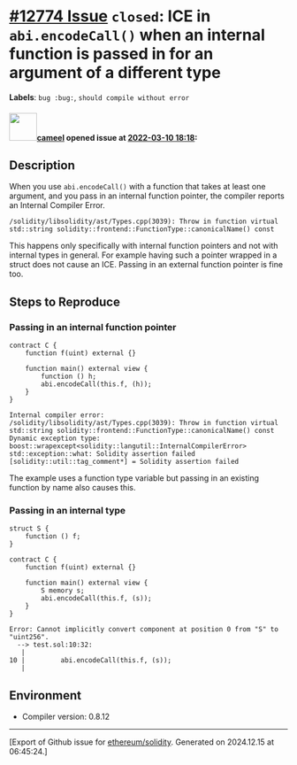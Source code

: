 # [\#12774 Issue](https://github.com/ethereum/solidity/issues/12774) `closed`: ICE in `abi.encodeCall()` when an internal function is passed in for an argument of a different type
**Labels**: `bug :bug:`, `should compile without error`


#### <img src="https://avatars.githubusercontent.com/u/137030?v=4" width="50">[cameel](https://github.com/cameel) opened issue at [2022-03-10 18:18](https://github.com/ethereum/solidity/issues/12774):

## Description
When you use `abi.encodeCall()` with a function that takes at least one argument, and you pass in an internal function pointer, the compiler reports an Internal Compiler Error.

```
/solidity/libsolidity/ast/Types.cpp(3039): Throw in function virtual std::string solidity::frontend::FunctionType::canonicalName() const
```

This happens only specifically with internal function pointers and not with internal types in general. For example having such a pointer wrapped in a struct does not cause an ICE. Passing in an external function pointer is fine too.


## Steps to Reproduce
### Passing in an internal function pointer
```solidity
contract C {
    function f(uint) external {}

    function main() external view {
        function () h;
        abi.encodeCall(this.f, (h));
    }
}
```
```
Internal compiler error:
/solidity/libsolidity/ast/Types.cpp(3039): Throw in function virtual std::string solidity::frontend::FunctionType::canonicalName() const
Dynamic exception type: boost::wrapexcept<solidity::langutil::InternalCompilerError>
std::exception::what: Solidity assertion failed
[solidity::util::tag_comment*] = Solidity assertion failed
```

The example uses a function type variable but passing in an existing function by name also causes this.

### Passing in an internal type
```solidity
struct S {
    function () f;
}

contract C {
    function f(uint) external {}

    function main() external view {
        S memory s;
        abi.encodeCall(this.f, (s));
    }
}
```
```
Error: Cannot implicitly convert component at position 0 from "S" to "uint256".
  --> test.sol:10:32:
   |
10 |         abi.encodeCall(this.f, (s));
   |               
```

## Environment
- Compiler version: 0.8.12




-------------------------------------------------------------------------------



[Export of Github issue for [ethereum/solidity](https://github.com/ethereum/solidity). Generated on 2024.12.15 at 06:45:24.]
